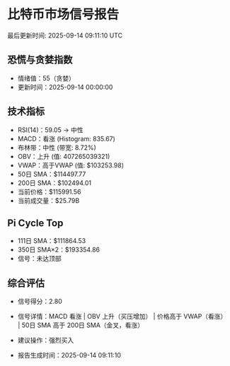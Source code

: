 # 比特币市场信号报告

最后更新时间: 2025-09-14 09:11:10 UTC

## 恐慌与贪婪指数
- 情绪值：55（贪婪）
- 更新时间：2025-09-14 00:00:00

## 技术指标
- RSI(14)：59.05 → 中性
- MACD：看涨 (Histogram: 835.67)
- 布林带：中性 (带宽: 8.72%)
- OBV：上升 (值: 407265039321)
- VWAP：高于VWAP (值: $103253.98)
- 50日 SMA：$114497.77
- 200日 SMA：$102494.01
- 当前价格：$115991.56
- 当前成交量：$25.79B

## Pi Cycle Top
- 111日 SMA：$111864.53
- 350日 SMA×2：$193354.86
- 信号：未达顶部

## 综合评估
- 信号得分：2.80
- 信号详情：MACD 看涨 | OBV 上升（买压增加） | 价格高于 VWAP（看涨） | 50日 SMA 高于 200日 SMA（金叉，看涨）
- 建议操作：强烈买入

- 报告生成时间：2025-09-14 09:11:10